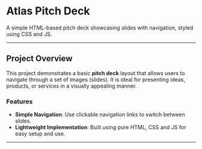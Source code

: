 # Atlas Pitch Deck

A simple HTML-based pitch deck showcasing slides with navigation, styled using CSS and JS.

---

## Project Overview

This project demonstrates a basic **pitch deck** layout that allows users to navigate through a set of images (slides). It is ideal for presenting ideas, products, or services in a visually appealing manner.

### Features

- **Simple Navigation**: Use clickable navigation links to switch between slides.
- **Lightweight Implementation**: Built using pure HTML, CSS and JS for easy setup and use.

---


